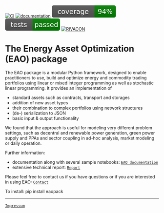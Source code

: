 [![CI](https://github.com/RIVACON/EAO/actions/workflows/unittests_doc.yml/badge.svg)](https://github.com/RIVACON/EAO/actions/workflows/unittests_doc.yml)
[![documentation](https://img.shields.io/badge/-documentation-blue.svg)](https://rivacon.github.io/EAO/)
![Test Coverage](.github/badges/coverage-badge.svg)
![Test Success](.github/badges/tests-badge.svg)
[![RIVACON](https://img.shields.io/badge/powered%20by-RIVACON-lightgrey.svg)](https://www.rivacon.com/en/)

# The Energy Asset Optimization (EAO) package

The EAO package is a modular Python framework, designed to enable practitioners to use, build and optimize energy and commodity trading portfolios using linear or mixed integer programming as well as stochastic linear programming. It provides an implementation of
- standard assets such as contracts, transport and storages
- addition of new asset types
- their combination to complex portfolios using network structures
- (de-) serialization to JSON
- basic input & output functionality

We found that the approach is useful for modeling very different problem settings, such as decentral and renewable power generation, green power supply and PPAs and sector coupling in ad-hoc analysis, market modeling or daily operation.

Further information:
 - documentation along with several sample notebooks: [`EAO documentation`](https://RIVACON.github.io/EAO) 
 - extensive technical report: [`Report`](https://papers.ssrn.com/sol3/papers.cfm?abstract_id=3842822)

Please feel free to contact us if you have questions or if you are interested in using EAO: [`Contact`](https://rivacon.com/kontakt/)

To install: pip install eaopack

----------------------------------------------------------------------
[`Impressum`](https://rivacon.com/impressum/)   

